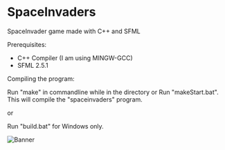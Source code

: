 # SpaceInvaders
SpaceInvader game made with C++ and SFML

Prerequisites:
- C++ Compiler (I am using MINGW-GCC)
- SFML 2.5.1

Compiling the program:

Run "make" in commandline while in the directory or Run "makeStart.bat". This will compile the "spaceinvaders" program.

or

Run "build.bat" for Windows only.


![Banner](https://github.com/realTobby/SpaceInvaders/blob/main/github/preview.gif)
